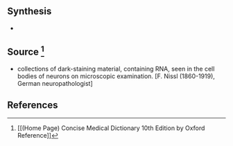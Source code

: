 ## Synthesis
- 
## Source [^1]
- collections of dark-staining material, containing RNA, seen in the cell bodies of neurons on microscopic examination. \[F. Nissl (1860-1919), German neuropathologist]
## References

[^1]: [[(Home Page) Concise Medical Dictionary 10th Edition by Oxford Reference]]
